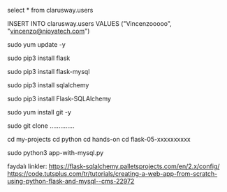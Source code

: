 

select * from clarusway.users

INSERT INTO clarusway.users 
VALUES 
    ("Vincenzooooo", "vincenzo@nioyatech.com")

sudo yum update -y

sudo pip3 install flask

sudo pip3 install flask-mysql

sudo pip3 install sqlalchemy

sudo pip3 install Flask-SQLAlchemy

sudo yum install git -y

sudo git clone ..............

cd my-projects
cd python
cd hands-on
cd flask-05-xxxxxxxxxx

sudo python3 app-with-mysql.py

faydalı linkler:
https://flask-sqlalchemy.palletsprojects.com/en/2.x/config/
https://code.tutsplus.com/tr/tutorials/creating-a-web-app-from-scratch-using-python-flask-and-mysql--cms-22972


